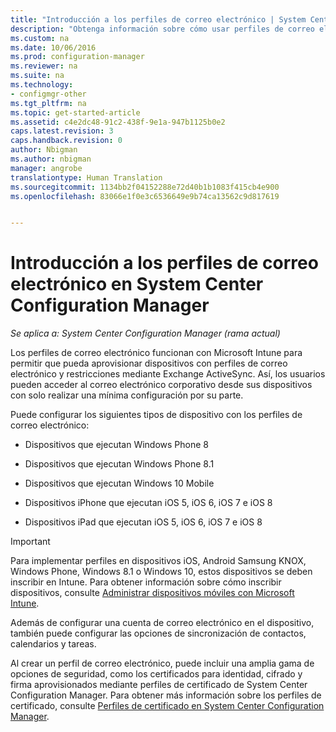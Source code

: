 ```yaml
---
title: "Introducción a los perfiles de correo electrónico | System Center Configuration Manager"
description: "Obtenga información sobre cómo usar perfiles de correo electrónico para permitir que los usuarios tengan acceso al correo electrónico corporativo en sus dispositivos con una configuración mínima."
ms.custom: na
ms.date: 10/06/2016
ms.prod: configuration-manager
ms.reviewer: na
ms.suite: na
ms.technology:
- configmgr-other
ms.tgt_pltfrm: na
ms.topic: get-started-article
ms.assetid: c4e2dc48-91c2-438f-9e1a-947b1125b0e2
caps.latest.revision: 3
caps.handback.revision: 0
author: Nbigman
ms.author: nbigman
manager: angrobe
translationtype: Human Translation
ms.sourcegitcommit: 1134bb2f04152288e72d40b1b1083f415cb4e900
ms.openlocfilehash: 83066e1f0e3c6536649e9b74ca13562c9d817619


---
```

# <a name="introduction-to-email-profiles-in-system-center-configuration-manager"></a>Introducción a los perfiles de correo electrónico en System Center Configuration Manager

*Se aplica a: System Center Configuration Manager (rama actual)*

Los perfiles de correo electrónico funcionan con Microsoft Intune para permitir que pueda aprovisionar dispositivos con perfiles de correo electrónico y restricciones mediante Exchange ActiveSync. Así, los usuarios pueden acceder al correo electrónico corporativo desde sus dispositivos con solo realizar una mínima configuración por su parte.  

 Puede configurar los siguientes tipos de dispositivo con los perfiles de correo electrónico:  

-   Dispositivos que ejecutan Windows Phone 8  

-   Dispositivos que ejecutan Windows Phone 8.1  

-   Dispositivos que ejecutan Windows 10 Mobile  

-   Dispositivos iPhone que ejecutan iOS 5, iOS 6, iOS 7 e iOS 8  

-   Dispositivos iPad que ejecutan iOS 5, iOS 6, iOS 7 e iOS 8  

> [!IMPORTANT]  
>  Para implementar perfiles en dispositivos iOS, Android Samsung KNOX, Windows Phone, Windows 8.1 o Windows 10, estos dispositivos se deben inscribir en Intune. Para obtener información sobre cómo inscribir dispositivos, consulte [Administrar dispositivos móviles con Microsoft Intune](https://technet.microsoft.com/en-us/library/dn646962.aspx).  

 Además de configurar una cuenta de correo electrónico en el dispositivo, también puede configurar las opciones de sincronización de contactos, calendarios y tareas.  

 Al crear un perfil de correo electrónico, puede incluir una amplia gama de opciones de seguridad, como los certificados para identidad, cifrado y firma aprovisionados mediante perfiles de certificado de System Center Configuration Manager. Para obtener más información sobre los perfiles de certificado, consulte [Perfiles de certificado en System Center Configuration Manager](introduction-to-certificate-profiles.md).  



<!--HONumber=Nov16_HO1-->


